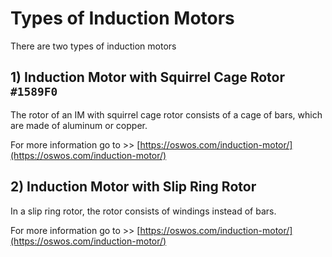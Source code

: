 # Types of Induction Motors

There are two types of induction motors

## 1) Induction Motor with Squirrel Cage Rotor `#1589F0`
The rotor of an IM with squirrel cage rotor consists of a cage of bars, which are made of aluminum or copper.

For more information go to >> [https://oswos.com/induction-motor/](https://oswos.com/induction-motor/)

## 2) Induction Motor with Slip Ring Rotor

In a slip ring rotor, the rotor consists of windings instead of bars.

For more information go to >> [https://oswos.com/induction-motor/](https://oswos.com/induction-motor/)
